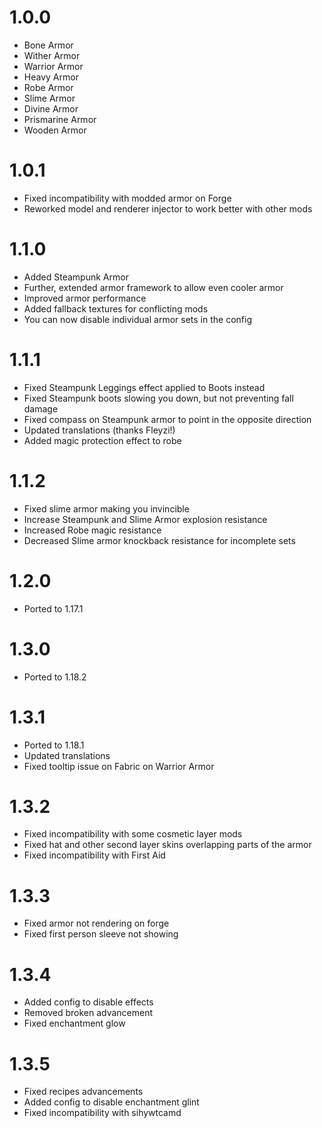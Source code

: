 # 1.0.0

* Bone Armor
* Wither Armor
* Warrior Armor
* Heavy Armor
* Robe Armor
* Slime Armor
* Divine Armor
* Prismarine Armor
* Wooden Armor

# 1.0.1

* Fixed incompatibility with modded armor on Forge
* Reworked model and renderer injector to work better with other mods

# 1.1.0

* Added Steampunk Armor
* Further, extended armor framework to allow even cooler armor
* Improved armor performance
* Added fallback textures for conflicting mods
* You can now disable individual armor sets in the config

# 1.1.1

* Fixed Steampunk Leggings effect applied to Boots instead
* Fixed Steampunk boots slowing you down, but not preventing fall damage
* Fixed compass on Steampunk armor to point in the opposite direction
* Updated translations (thanks Fleyzi!)
* Added magic protection effect to robe

# 1.1.2

* Fixed slime armor making you invincible
* Increase Steampunk and Slime Armor explosion resistance
* Increased Robe magic resistance
* Decreased Slime armor knockback resistance for incomplete sets

# 1.2.0

* Ported to 1.17.1

# 1.3.0

* Ported to 1.18.2

# 1.3.1

* Ported to 1.18.1
* Updated translations
* Fixed tooltip issue on Fabric on Warrior Armor

# 1.3.2

* Fixed incompatibility with some cosmetic layer mods
* Fixed hat and other second layer skins overlapping parts of the armor
* Fixed incompatibility with First Aid

# 1.3.3

* Fixed armor not rendering on forge
* Fixed first person sleeve not showing

# 1.3.4

* Added config to disable effects
* Removed broken advancement
* Fixed enchantment glow

# 1.3.5

* Fixed recipes advancements
* Added config to disable enchantment glint
* Fixed incompatibility with sihywtcamd